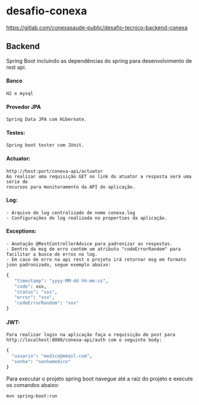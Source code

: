 # desafio-conexa
https://gitlab.com/conexasaude-public/desafio-tecnico-backend-conexa

## Backend

Spring Boot incluindo as dependências do spring para desenvolvimento de rest api.

#### Banco
    H2 e mysql

#### Provedor JPA
    Spring Data JPA com Hibernate.

#### Testes: 
    Spring boot tester com JUnit.

#### Actuator: 
    http://host:port/conexa-api/actuator
    Ao realizar uma requisição GET no link do atuator a resposta será uma série de 
    recursos para monitoramento da API do aplicação.

#### Log:
    - Arquivo de log centralizado de nome conexa.log
    - Configurações de log realizada no properties da aplicação.

#### Exceptions: 
    - Anotação @RestControllerAdvice para padronizar as respostas.
    - Dentro da msg de erro contém um atributo "codeErrorRandom" para facilitar a busca de erros no log.
    - Em caso de erro na api rest o projeto irá retornar msg em formato json padronizado, segue exemplo abaixo:
 ```bash
{
    "timestamp": "yyyy-MM-dd hh:mm:ss",
    "code": xxx,
    "status": "xxx",
    "error": "xxx",
    "codeErrorRandom": "xxx"
}
```

#### JWT: 
    Para realizar login na aplicação faça a requisição de post para http://localhost:8080/conexa-api/auth com o seguinte body: 
```bash
{
  "usuario": "medico@email.com",
  "senha": "senhamedico"
}
```

Para executar o projeto spring boot navegue até a raiz do projeto e execute os comandos abaixo:
```bash
mvn spring-boot:run
```
